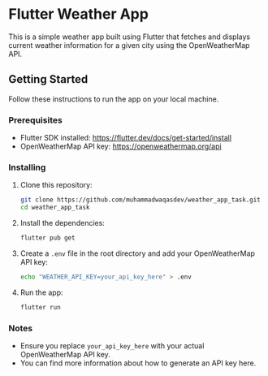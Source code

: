 # Flutter Weather App

This is a simple weather app built using Flutter that fetches and displays current weather information for a given city using the OpenWeatherMap API.

## Getting Started

Follow these instructions to run the app on your local machine.

### Prerequisites

- Flutter SDK installed: https://flutter.dev/docs/get-started/install
- OpenWeatherMap API key: https://openweathermap.org/api

### Installing

1. Clone this repository:
   ```bash
   git clone https://github.com/muhammadwaqasdev/weather_app_task.git
   cd weather_app_task
	```
2. Install the dependencies:
   ```bash
   flutter pub get
	```
3. Create a `.env` file in the root directory and add your OpenWeatherMap API key:
   ```bash
   echo "WEATHER_API_KEY=your_api_key_here" > .env
	```
4. Run the app:
   ```bash
   flutter run
	```

### Notes
-   Ensure you replace `your_api_key_here` with your actual OpenWeatherMap API key.
-   You can find more information about how to generate an API key here.


